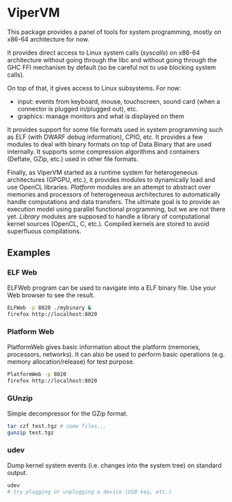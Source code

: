 # ViperVM

This package provides a panel of tools for system programming, mostly on
x86-64 architecture for now.

It provides direct access to Linux system calls (*syscalls*) on x86-64
architecture without going through the libc and without going through the
GHC FFI mechanism by default (so be careful not to use blocking system calls).

On top of that, it gives access to Linux subsystems. For now:

* input: events from keyboard, mouse, touchscreen, sound card (when a connector
  is plugged in/plugged out), etc.
* graphics: manage monitors and what is displayed on them

It provides support for some file formats used in system programming such as
ELF (with DWARF debug information), CPIO, etc. It provides a few modules to
deal with binary formats on top of Data.Binary that are used internally. It
supports some compression algorithms and containers (Deflate, GZip, etc.)
used in other file formats.

Finally, as ViperVM started as a runtime system for heterogeneous
architectures (GPGPU, etc.), it provides modules to dynamically load and use
OpenCL libraries. *Platform* modules are an attempt to abstract over
memories and processors of heterogeneous architectures to automatically
handle computations and data transfers. The ultimate goal is to provide an
execution model using parallel functional programming, but we are not there
yet. *Library* modules are supposed to handle a library of computational
kernel sources (OpenCL, C, etc.). Compiled kernels are stored to avoid
superfluous compilations.

## Examples

### ELF Web

ELFWeb program can be used to navigate into a ELF binary file. Use your Web
browser to see the result.

```bash
ELFWeb -p 8020 ./mybinary &
firefox http://localhost:8020
```

### Platform Web

PlatformWeb gives basic information about the platform (memories, processors,
networks). It can also be used to perform basic operations (e.g. memory
allocation/release) for test purpose.

```bash
PlatformWeb -p 8020
firefox http://localhost:8020
```

### GUnzip

Simple decompressor for the GZip format.

```bash
tar czf test.tgz # some files...
gunzip test.tgz
```


### udev

Dump kernel system events (i.e. changes into the system tree) on standard output.

```bash
udev
# try plugging or unplugging a device (USB key, etc.)
```
